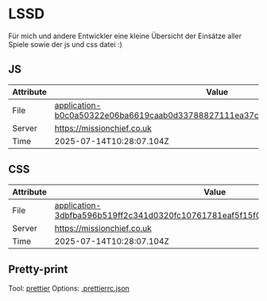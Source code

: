 # LSSD

Für mich und andere Entwickler eine kleine Übersicht der Einsätze aller Spiele sowie der js und css datei :)

<!-- automated -->

## JS

| Attribute | Value                                                                                                                                                                                                |
| --------- | ---------------------------------------------------------------------------------------------------------------------------------------------------------------------------------------------------- |
| File      | [application-b0c0a50322e06ba6619caab0d33788827111ea37c642a04e7ef968b2a83b98a3.js](https://missionchief.co.uk/assets/application-b0c0a50322e06ba6619caab0d33788827111ea37c642a04e7ef968b2a83b98a3.js) |
| Server    | https://missionchief.co.uk                                                                                                                                                                           |
| Time      | 2025-07-14T10:28:07.104Z                                                                                                                                                                             |

## CSS

| Attribute | Value                                                                                                                                                                                                  |
| --------- | ------------------------------------------------------------------------------------------------------------------------------------------------------------------------------------------------------ |
| File      | [application-3dbfba596b519ff2c341d0320fc10761781eaf5f15f095b716db7d10795d2bdf.css](https://missionchief.co.uk/assets/application-3dbfba596b519ff2c341d0320fc10761781eaf5f15f095b716db7d10795d2bdf.css) |
| Server    | https://missionchief.co.uk                                                                                                                                                                             |
| Time      | 2025-07-14T10:28:07.104Z                                                                                                                                                                               |

## Pretty-print

Tool: [prettier](https://prettier.io)
Options: [.prettierrc.json](./.prettierrc.json)

<!-- /automated -->
